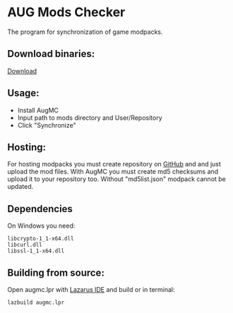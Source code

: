 # AUG Mods Checker

The program for synchronization of game modpacks.

## Download binaries:
[Download](https://github.com/Augmeneco/AugModsChecker/releases/download/1.1/AugMC.zip)

## Usage:
  - Install AugMC
  - Input path to mods directory and User/Repository
  - Click "Synchronize"

## Hosting:
For hosting modpacks you must create repository on [GitHub](https://github.com) and and just upload the mod files. With AugMC you must create md5 checksums and upload it to your repository too. Without "md5list.json" modpack cannot be updated.

## Dependencies
On Windows you need:
```
libcrypto-1_1-x64.dll
libcurl.dll
libssl-1_1-x64.dll
```

## Building from source:

Open augmc.lpr with [Lazarus IDE](https://www.lazarus-ide.org) and build or in terminal:
```sh
lazbuild augmc.lpr
```
